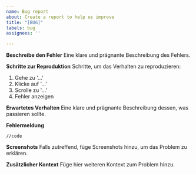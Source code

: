 ```yaml
---
name: Bug report
about: Create a report to help us improve
title: "[BUG]"
labels: bug
assignees: ''

---
```


**Beschreibe den Fehler**
Eine klare und prägnante Beschreibung des Fehlers.

**Schritte zur Reproduktion**
Schritte, um das Verhalten zu reproduzieren:
1. Gehe zu '...'
2. Klicke auf '...'
3. Scrolle zu '...'
4. Fehler anzeigen

**Erwartetes Verhalten**
Eine klare und prägnante Beschreibung dessen, was passieren sollte.

**Fehlermeldung**
```shell
//code
```

**Screenshots**
Falls zutreffend, füge Screenshots hinzu, um das Problem zu erklären.

**Zusätzlicher Kontext**
Füge hier weiteren Kontext zum Problem hinzu.
